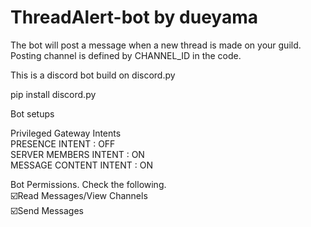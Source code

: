 # ThreadAlert-bot by dueyama

The bot will post a message when a new thread is made on your guild. Posting channel is defined by CHANNEL_ID in the code.

This is a discord bot build on discord.py

pip install discord.py

Bot setups

Privileged Gateway Intents  
PRESENCE INTENT : OFF    
SERVER MEMBERS INTENT : ON    
MESSAGE CONTENT INTENT : ON

Bot Permissions. Check the following.  
☑️Read Messages/View Channels    
☑️Send Messages
